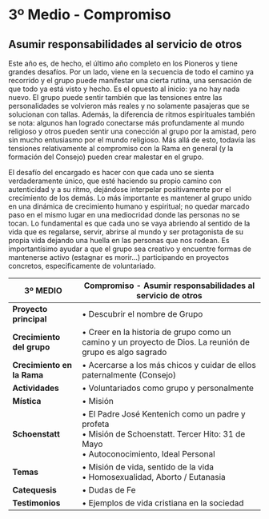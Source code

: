 # 3º Medio - Compromiso

## Asumir responsabilidades al servicio de otros

Este año es, de hecho, el último año completo en los Pioneros y tiene grandes desafíos. Por un lado, viene en la secuencia de todo el camino ya recorrido y el grupo puede manifestar una cierta rutina, una sensación de que todo ya está visto y hecho. Es el opuesto al inicio: ya no hay nada nuevo. El grupo puede sentir también que las tensiones entre las personalidades se volvieron más reales y no solamente pasajeras que se solucionan con tallas. Además, la diferencia de ritmos espirituales también se nota: algunos han logrado conectarse más profundamente al mundo religioso y otros pueden sentir una conección al grupo por la amistad, pero sin mucho entusiasmo por el mundo religioso. Más allá de esto, todavía las tensiones relativamente al compromiso con la Rama en general \(y la formación del Consejo\) pueden crear malestar en el grupo.

El desafío del encargado es hacer con que cada uno se sienta verdaderamente único, que esté haciendo su propio camino con autenticidad y a su ritmo, dejándose interpelar positivamente por el crecimiento de los demás. Lo más importante es mantener al grupo unido en una dinámica de crecimiento humano y espiritual; no quedar marcado paso en el mismo lugar en una mediocridad donde las personas no se tocan. Lo fundamental es que cada uno se vaya abriendo al sentido de la vida que es regalarse, servir, abrirse al mundo y ser protagonista de su propia vida dejando una huella en las personas que nos rodean. Es importantísimo ayudar a que el grupo sea creativo y encuentre formas de mantenerse activo \(estagnar es morir...\) participando en proyectos concretos, especificamente de voluntariado.

| **3º MEDIO** | **Compromiso - Asumir responsabilidades al servicio de otros** |
| - | - |
| **Proyecto principal** | • Descubrir el nombre de Grupo |
| **Crecimiento del grupo** | • Creer en la historia de grupo como un camino y un proyecto de Dios. La reunión de grupo es algo sagrado |
| **Crecimiento en la Rama** | • Acercarse a los más chicos y cuidar de ellos paternalmente (Consejo) |
| **Actividades** | • Voluntariados como grupo y personalmente |
| **Mística** | • Misión |
| **Schoenstatt** | • El Padre José Kentenich como un padre y profeta<br />• Misión de Schoenstatt. Tercer Hito: 31 de Mayo<br />• Autoconocimiento, Ideal Personal |
| **Temas** | • Misión de vida, sentido de la vida<br />• Homosexualidad, Aborto / Eutanasia |
| **Catequesis** | • Dudas de Fe |
| **Testimonios** | • Ejemplos de vida cristiana en la sociedad |